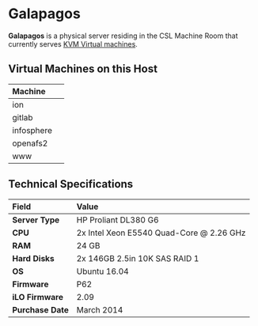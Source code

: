 # Galapagos

**Galapagos** is a physical server residing in the CSL Machine Room that currently serves [KVM Virtual machines](../../technologies/virtualization-stack/).

## Virtual Machines on this Host

| Machine |  |
| :--- | :--- |
| ion |  |
| gitlab |  |
| infosphere |  |
| openafs2 |  |
| www |  |

## Technical Specifications

| **Field** | Value |
| :--- | :--- |
| **Server Type** | HP Proliant DL380 G6 |
| **CPU** | 2x Intel Xeon E5540 Quad-Core @ 2.26 GHz |
| **RAM** | 24 GB |
| **Hard Disks** | 2x 146GB 2.5in 10K SAS RAID 1 |
| **OS** | Ubuntu 16.04 |
| **Firmware** | P62 |
| **iLO Firmware** | 2.09 |
| **Purchase Date** | March 2014 |

